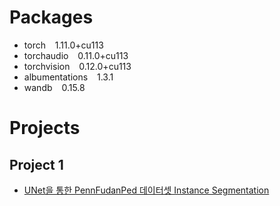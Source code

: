 # Packages
* torch &ensp; 1.11.0+cu113
* torchaudio &ensp; 0.11.0+cu113
* torchvision &ensp; 0.12.0+cu113
* albumentations &ensp; 1.3.1
* wandb &ensp; 0.15.8

# Projects

## Project 1
* [UNet을 통한 PennFudanPed 데이터셋 Instance Segmentation](https://github.com/jjlee6496/torch/tree/main/Project1)
